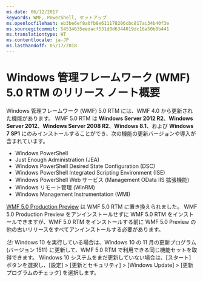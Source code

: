 ```yaml
---
ms.date: 06/12/2017
keywords: WMF, PowerShell, セットアップ
ms.openlocfilehash: eb3be6ef8a0fb8e611178206cbc817ac34b40f3e
ms.sourcegitcommit: 54534635eedacf531d8d6344019dc16a50b8b441
ms.translationtype: HT
ms.contentlocale: ja-JP
ms.lasthandoff: 05/17/2018
---
```

# <a name="windows-management-framework-wmf-50-rtm-release-notes-overview"></a>Windows 管理フレームワーク (WMF) 5.0 RTM のリリース ノート概要

Windows 管理フレームワーク (WMF) 5.0 RTM には、WMF 4.0 から更新された機能があります。 WMF 5.0 RTM は **Windows Server 2012 R2**、**Windows Server 2012**、**Windows Server 2008 R2**、**Windows 8.1**、および **Windows 7 SP1** にのみインストールすることができ、次の機能の更新バージョンや導入が含まれています。

- Windows PowerShell
- Just Enough Administration (JEA)
- Windows PowerShell Desired State Configuration (DSC)
- Windows PowerShell Integrated Scripting Environment (ISE)
- Windows PowerShell Web サービス (Management OData IIS 拡張機能)
- Windows リモート管理 (WinRM)
- Windows Management Instrumentation (WMI)

[WMF 5.0 Production Preview](http://blogs.msdn.com/b/powershell/archive/2015/08/31/windows-management-framework-5-0-production-preview-is-now-available.aspx) は WMF 5.0 RTM に置き換えられました。 WMF 5.0 Production Preview をアンインストールせずに WMF 5.0 RTM をインストールできますが、WMF 5.0 RTM をインストールする前に WMF 5.0 Preview の他の古いリリースをすべてアンインストールする必要があります。

*注:* Windows 10 を実行している場合は、Windows 10 の 11 月の更新プログラム (バージョン 1511) に更新して、WMF 5.0 RTM で利用できる同じ機能セットを取得できます。 Windows 10 システムをまだ更新していない場合は、[スタート] ボタンを選択し、[設定] > [更新とセキュリティ] > [Windows Update] > [更新プログラムのチェック] を選択します。
